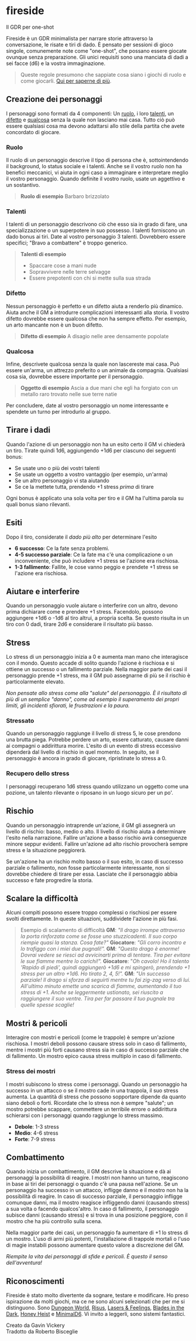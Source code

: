 # fireside
Il GDR per one-shot

Fireside è un GDR minimalista per narrare storie attraverso la conversazione, le risate e tiri di dado. È pensato per sessioni di gioco singole, comunemente note come "one-shot", che possano essere giocate ovunque senza preparazione. Gli unici requisiti sono una manciata di dadi a sei facce (d6) e la vostra immaginazione.

> Queste regole presumono che sappiate cosa siano i giochi di ruolo e come giocarli. [Qui per saperne di più](https://it.wikipedia.org/wiki/Gioco_di_ruolo).

## Creazione dei personaggi

I personaggi sono formati da 4 componenti: Un <u>ruolo</u>, i loro <u>talenti</u>, un <u>difetto</u> e <u>qualcosa</u> senza la quale non lasciano mai casa.
Tutto ciò può essere qualsiasi cosa ma devono adattarsi allo stile della partita che avete concordato di giocare.

### Ruolo
Il ruolo di un personaggio descrive il tipo di persona che è, sottointendendo il background, lo status sociale e i talenti. Anche se il vostro ruolo non ha benefici meccanici, vi aiuta in ogni caso a immaginare e interpretare meglio il vostro personaggio. Quando definite il vostro ruolo, usate un aggettivo e un sostantivo.

> **Ruolo di esempio**
> Barbaro brizzolato

### Talenti
I talenti di un personaggio descrivono ciò che esso sia in grado di fare, una specializzazione o un superpotere in suo possesso. I talenti forniscono un dado bonus ai tiri. Date al vostro personaggio 3 talenti. Dovrebbero essere specifici; "Bravo a combattere" è troppo generico.

> **Talenti di esempio**
> - Spaccare cose a mani nude
> - Sopravvivere nelle terre selvagge
> - Essere prepotenti con chi si mette sulla sua strada

### Difetto
Nessun personaggio è perfetto e un difetto aiuta a renderlo più dinamico. Aiuta anche il GM a introdurre complicazioni interessanti alla storia. Il vostro difetto dovrebbe essere qualcosa che non ha sempre effetto. Per esempio, un arto mancante non è un buon difetto.

> **Difetto di esempio**
> A disagio nelle aree densamente popolate

### Qualcosa
Infine, descrivete qualcosa senza la quale non lascereste mai casa. Può essere un'arma, un attrezzo preferito o un animale da compagnia. Qualsiasi cosa sia, dovrebbe essere importante per il personaggio.

> **Oggetto di esempio**
> Ascia a due mani che egli ha forgiato con un metallo raro trovato nelle sue terre natie

Per concludere, date al vostro personaggio un nome interessante e spendete un turno per introdurlo al gruppo.

## Tirare i dadi
Quando l'azione di un personaggio non ha un esito certo il GM vi chiederà un tiro. Tirate quindi 1d6, aggiungendo +1d6 per ciascuno dei seguenti bonus:

- Se usate uno o più dei vostri talenti
- Se usate un oggetto a vostro vantaggio (per esempio, un'arma)
- Se un altro personaggio vi sta aiutando
- Se ce la mettete tutta, prendendo +1 stress *prima* di tirare

Ogni bonus è applicato una sola volta per tiro e il GM ha l'ultima parola su quali bonus siano rilevanti.

## Esiti
Dopo il tiro, considerate il *dado più alto* per determinare l'esito

- **6 successo**: Ce la fate senza problemi.
- **4-5 successo parziale**: Ce la fate ma c'è una complicazione o un inconveniente, che può includere +1 stress se l'azione era rischiosa.
- **1-3 fallimento**: Fallite, le cose vanno peggio e prendete +1 stress se l'azione era rischiosa.

## Aiutare e interferire
Quando un personaggio vuole aiutare o interferire con un altro, devono prima dichiarare come e prendere +1 stress. Facendolo, possono aggiungere +1d6 o -1d6 al tiro altrui, a propria scelta. Se questo risulta in un tiro con 0 dadi, tirare 2d6 e considerare il risultato più basso.

## Stress
Lo stress di un personaggio inizia a 0 e aumenta man mano che interagisce con il mondo. Questo accade di solito quando l'azione è rischiosa e si ottiene un successo o un fallimento parziale. Nella maggior parte dei casi il personaggio prende +1 stress, ma il GM può assegnarne di più se il rischio è particolarmente elevato.

*Non pensate allo stress come alla "salute" del personaggio. È il risultato di più di un semplice "danno", come ad esempio il superamento dei propri limiti, gli incidenti sfiorati, le frustrazioni e la paura.*

### Stressato
Quando un personaggio raggiunge il livello di stress 5, le cose prendono una brutta piega. Potrebbe perdere un arto, essere catturato, causare danni ai compagni o addirittura morire. L'esito di un evento di stress eccessivo dipenderà dal livello di rischio in quel momento. In seguito, se il personaggio è ancora in grado di giocare, ripristinate lo stress a 0.

### Recupero dello stress
I personaggi recuperano 1d6 stress quando utilizzano un oggetto come una pozione, un talento rilevante o riposano in un luogo sicuro per un po'.

## Rischio
Quando un personaggio intraprende un'azione, il GM gli assegnerà un livello di rischio: basso, medio o alto. Il livello di rischio aiuta a determinare l'esito nella narrazione. Fallire un'azione a basso rischio avrà conseguenze minore seppur evidenti. Fallire un'azione ad alto rischio provocherà sempre stress e la situazione peggiorerà.

Se un'azione ha un rischio molto basso o il suo esito, in caso di successo parziale o fallimento, non fosse particolarmente interessante, non si dovrebbe chiedere di tirare per essa. Lasciate che il personaggio abbia successo e fate progredire la storia.

## Scalare la difficoltà
Alcuni compiti possono essere troppo complessi o rischiosi per essere svolti direttamente. In queste situazioni, suddividete l'azione in più fasi.

> Esempio di scalamento di difficoltà
> **GM**: *"Il drago irrompe attraverso la porta rinforzata come se fosse uno stuzzicadenti. Il suo corpo riempie quasi la stanza. Cosa fate?"*
> **Giocatore**: *"Gli corro incontro e lo trafiggo con i miei due pugnali!".*
> **GM**: *"Questo drago è enorme! Dovrai vedere se riesci ad avvicinarti prima di tentare. Tira per evitare le sue fiamme mentre lo carichi!".*
> **Giocatore**: "*Oh cavolo! Ho il talento 'Rapido di piedi', quindi aggiungerò +1d6 e mi spingerò, prendendo +1 stress per un altro +1d6. Ho tirato 2, 4, 5!".*
> **GM**: *"Un successo parziale! Il drago si sforza di seguirti mentre tu fai zig-zag verso di lui. All'ultimo minuto emette una scarica di fiamme, aumentando il tuo stress di +1. Anche se leggermente ustionato, sei riuscito a raggiungere il suo ventre. Tira per far passare il tuo pugnale tra quelle spesse scaglie!*

## Mostri & pericoli
Interagire con mostri e pericoli (come le trappole) è sempre un'azione rischiosa. I mostri deboli possono causare stress solo in caso di fallimento, mentre i mostri più forti causano stress sia in caso di successo parziale che di fallimento. Un mostro epico causa stress multiplo in caso di fallimento.

### Stress dei mostri
I mostri subiscono lo stress come i personaggi. Quando un personaggio ha successo in un attacco o se il mostro cade in una trappola, il suo stress aumenta. La quantità di stress che possono sopportare dipende da quanto siano deboli o forti. Ricordate che lo stress non è sempre "salute"; un mostro potrebbe scappare, commettere un terribile errore o addirittura schierarsi con i personaggi quando raggiunge lo stress massimo.

- **Debole**: 1-3 stress
- **Medio**: 4-6 stress
- **Forte**: 7-9 stress

## Combattimento
Quando inizia un combattimento, il GM descrive la situazione e dà ai personaggi la possibilità di reagire. I mostri non hanno un turno, reagiscono in base ai tiri dei personaggi o quando c'è una pausa nell'azione. Se un personaggio ha successo in un attacco, infligge danno e il mostro non ha la possibilità di reagire. In caso di successo parziale, il personaggio infligge comunque danni, ma il mostro reagisce infliggendo danni (causando stress) a sua volta o facendo qualcos'altro. In caso di fallimento, il personaggio subisce danni (causando stress) e si trova in una posizione peggiore, con il mostro che ha più controllo sulla scena.

Nella maggior parte dei casi, un personaggio fa aumentare di +1 lo stress di un mostro. L'uso di armi più potenti, l'installazione di trappole mortali o l'uso di magie instabili possono aumentare questo valore a discrezione del GM.

*Riempite la vita dei personaggi di sfide e pericoli. È questo il senso dell'avventura!*

## Riconoscimenti
Fireside è stato molto divertente da sognare, testare e modificare. Ho preso ispirazione da molti giochi, ma ce ne sono alcuni selezionati che per me si distinguono. Sono [Dungeon World](https://www.dungeonworld.it/), [Risus](https://zeruhur.itch.io/risus-il-qualsiasi-gdr), [Lasers & Feelings](https://www.storiediruolo.com/lasers-feelings/), [Blades in the Dark](https://www.bladesinthedark.it/), [Honey Heist](https://www.drivethrurpg.com/product/236887/Honey-Heist) e [MinimalD6](https://darkwormcolt.files.wordpress.com/2022/07/minimald6-rules-final-final-version.pdf). Vi invito a leggerli, sono sistemi fantastici.

Creato da Gavin Vickery  
Tradotto da Roberto Bisceglie